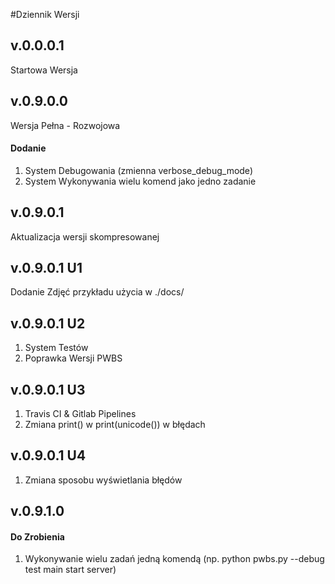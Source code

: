 #Dziennik Wersji
## v.0.0.0.1
Startowa Wersja
## v.0.9.0.0
Wersja Pełna - Rozwojowa
#### Dodanie
1. System Debugowania (zmienna verbose_debug_mode)
2. System Wykonywania wielu komend jako jedno zadanie
## v.0.9.0.1
Aktualizacja wersji skompresowanej
## v.0.9.0.1 U1
Dodanie Zdjęć przykładu użycia w ./docs/
## v.0.9.0.1 U2
1. System Testów
2. Poprawka Wersji PWBS
## v.0.9.0.1 U3
1. Travis CI & Gitlab Pipelines
2. Zmiana print() w print(unicode()) w błędach
## v.0.9.0.1 U4
1. Zmiana sposobu wyświetlania błędów
## v.0.9.1.0
#### Do Zrobienia
1. Wykonywanie wielu zadań jedną komendą (np. python pwbs.py --debug test main start server)
